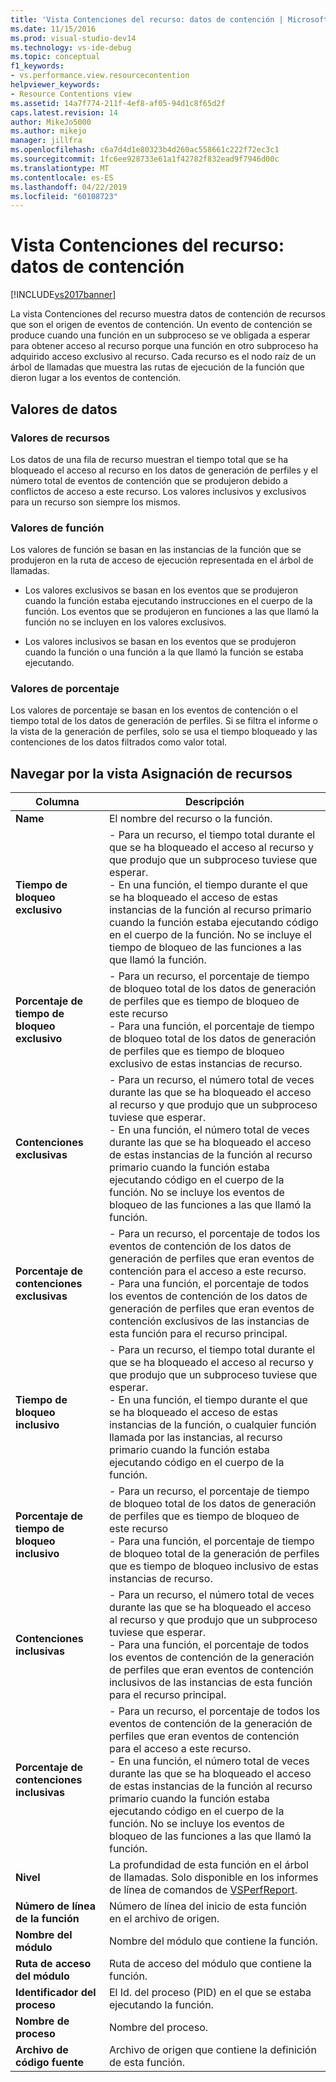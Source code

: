 ```yaml
---
title: 'Vista Contenciones del recurso: datos de contención | Microsoft Docs'
ms.date: 11/15/2016
ms.prod: visual-studio-dev14
ms.technology: vs-ide-debug
ms.topic: conceptual
f1_keywords:
- vs.performance.view.resourcecontention
helpviewer_keywords:
- Resource Contentions view
ms.assetid: 14a7f774-211f-4ef8-af05-94d1c8f65d2f
caps.latest.revision: 14
author: MikeJo5000
ms.author: mikejo
manager: jillfra
ms.openlocfilehash: c6a7d4d1e80323b4d260ac558661c222f72ec3c1
ms.sourcegitcommit: 1fc6ee928733e61a1f42782f832ead9f7946d00c
ms.translationtype: MT
ms.contentlocale: es-ES
ms.lasthandoff: 04/22/2019
ms.locfileid: "60108723"
---
```

# <a name="resource-contentions-view---contention-data"></a>Vista Contenciones del recurso: datos de contención
[!INCLUDE[vs2017banner](../includes/vs2017banner.md)]

La vista Contenciones del recurso muestra datos de contención de recursos que son el origen de eventos de contención. Un evento de contención se produce cuando una función en un subproceso se ve obligada a esperar para obtener acceso al recurso porque una función en otro subproceso ha adquirido acceso exclusivo al recurso. Cada recurso es el nodo raíz de un árbol de llamadas que muestra las rutas de ejecución de la función que dieron lugar a los eventos de contención.  
  
## <a name="data-values"></a>Valores de datos  
  
### <a name="resource-values"></a>Valores de recursos  
 Los datos de una fila de recurso muestran el tiempo total que se ha bloqueado el acceso al recurso en los datos de generación de perfiles y el número total de eventos de contención que se produjeron debido a conflictos de acceso a este recurso. Los valores inclusivos y exclusivos para un recurso son siempre los mismos.  
  
### <a name="function-values"></a>Valores de función  
 Los valores de función se basan en las instancias de la función que se produjeron en la ruta de acceso de ejecución representada en el árbol de llamadas.  
  
- Los valores exclusivos se basan en los eventos que se produjeron cuando la función estaba ejecutando instrucciones en el cuerpo de la función. Los eventos que se produjeron en funciones a las que llamó la función no se incluyen en los valores exclusivos.  
  
- Los valores inclusivos se basan en los eventos que se produjeron cuando la función o una función a la que llamó la función se estaba ejecutando.  
  
### <a name="percentage-values"></a>Valores de porcentaje  
 Los valores de porcentaje se basan en los eventos de contención o el tiempo total de los datos de generación de perfiles. Si se filtra el informe o la vista de la generación de perfiles, solo se usa el tiempo bloqueado y las contenciones de los datos filtrados como valor total.  
  
## <a name="navigating-the-resource-allocation-view"></a>Navegar por la vista Asignación de recursos  
  
|Columna|Descripción|  
|------------|-----------------|  
|**Name**|El nombre del recurso o la función.|  
|**Tiempo de bloqueo exclusivo**|-   Para un recurso, el tiempo total durante el que se ha bloqueado el acceso al recurso y que produjo que un subproceso tuviese que esperar.<br />-   En una función, el tiempo durante el que se ha bloqueado el acceso de estas instancias de la función al recurso primario cuando la función estaba ejecutando código en el cuerpo de la función. No se incluye el tiempo de bloqueo de las funciones a las que llamó la función.|  
|**Porcentaje de tiempo de bloqueo exclusivo**|-   Para un recurso, el porcentaje de tiempo de bloqueo total de los datos de generación de perfiles que es tiempo de bloqueo de este recurso<br />-   Para una función, el porcentaje de tiempo de bloqueo total de los datos de generación de perfiles que es tiempo de bloqueo exclusivo de estas instancias de recurso.|  
|**Contenciones exclusivas**|-   Para un recurso, el número total de veces durante las que se ha bloqueado el acceso al recurso y que produjo que un subproceso tuviese que esperar.<br />-   En una función, el número total de veces durante las que se ha bloqueado el acceso de estas instancias de la función al recurso primario cuando la función estaba ejecutando código en el cuerpo de la función. No se incluye los eventos de bloqueo de las funciones a las que llamó la función.|  
|**Porcentaje de contenciones exclusivas**|-   Para un recurso, el porcentaje de todos los eventos de contención de los datos de generación de perfiles que eran eventos de contención para el acceso a este recurso.<br />-   Para una función, el porcentaje de todos los eventos de contención de los datos de generación de perfiles que eran eventos de contención exclusivos de las instancias de esta función para el recurso principal.|  
|**Tiempo de bloqueo inclusivo**|-   Para un recurso, el tiempo total durante el que se ha bloqueado el acceso al recurso y que produjo que un subproceso tuviese que esperar.<br />-   En una función, el tiempo durante el que se ha bloqueado el acceso de estas instancias de la función, o cualquier función llamada por las instancias, al recurso primario cuando la función estaba ejecutando código en el cuerpo de la función.|  
|**Porcentaje de tiempo de bloqueo inclusivo**|-   Para un recurso, el porcentaje de tiempo de bloqueo total de los datos de generación de perfiles que es tiempo de bloqueo de este recurso<br />-   Para una función, el porcentaje de tiempo de bloqueo total de la generación de perfiles que es tiempo de bloqueo inclusivo de estas instancias de recurso.|  
|**Contenciones inclusivas**|-   Para un recurso, el número total de veces durante las que se ha bloqueado el acceso al recurso y que produjo que un subproceso tuviese que esperar.<br />-   Para una función, el porcentaje de todos los eventos de contención de la generación de perfiles que eran eventos de contención inclusivos de las instancias de esta función para el recurso principal.|  
|**Porcentaje de contenciones inclusivas**|-   Para un recurso, el porcentaje de todos los eventos de contención de la generación de perfiles que eran eventos de contención para el acceso a este recurso.<br />-   En una función, el número total de veces durante las que se ha bloqueado el acceso de estas instancias de la función al recurso primario cuando la función estaba ejecutando código en el cuerpo de la función. No se incluye los eventos de bloqueo de las funciones a las que llamó la función.|  
|**Nivel**|La profundidad de esta función en el árbol de llamadas. Solo disponible en los informes de línea de comandos de [VSPerfReport](../profiling/vsperfreport.md).|  
|**Número de línea de la función**|Número de línea del inicio de esta función en el archivo de origen.|  
|**Nombre del módulo**|Nombre del módulo que contiene la función.|  
|**Ruta de acceso del módulo**|Ruta de acceso del módulo que contiene la función.|  
|**Identificador del proceso**|El Id. del proceso (PID) en el que se estaba ejecutando la función.|  
|**Nombre de proceso**|Nombre del proceso.|  
|**Archivo de código fuente**|Archivo de origen que contiene la definición de esta función.|
